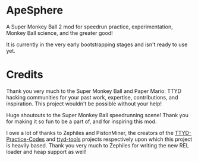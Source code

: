 # ApeSphere

A Super Monkey Ball 2 mod for speedrun practice, experimentation, Monkey Ball science, and the greater good! 

It is currently in the very early bootstrapping stages and isn't ready to use yet.

# Credits

Thank you very much to the Super Monkey Ball and Paper Mario: TTYD hacking communities for your past work, expertise, contributions, and inspiration. This project wouldn't be possible without your help!

Huge shoutouts to the Super Monkey Ball speedrunning scene! Thank you for making it so fun to be a part of, and for inspiring this mod.

I owe a lot of thanks to Zephiles and PistonMiner, the creators of the [TTYD-Practice-Codes](https://github.com/Zephiles/TTYD-Practice-Codes) and [ttyd-tools](https://github.com/PistonMiner/ttyd-tools) projects respectively upon which this project is heavily based. Thank you very much to Zephiles for writing the new REL loader and heap support as well!

